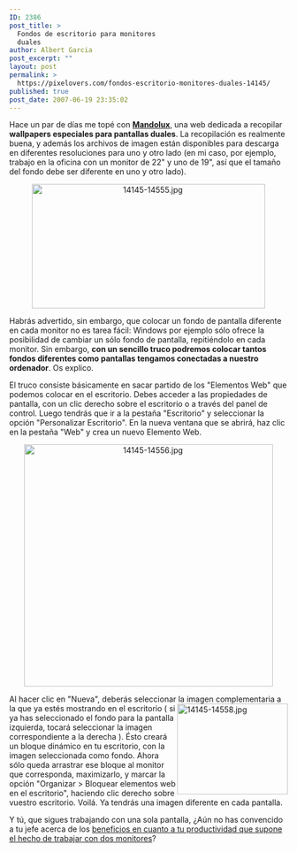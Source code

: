 ```yaml
---
ID: 2386
post_title: >
  Fondos de escritorio para monitores
  duales
author: Albert Garcia
post_excerpt: ""
layout: post
permalink: >
  https://pixelovers.com/fondos-escritorio-monitores-duales-14145/
published: true
post_date: 2007-06-19 23:35:02
---
```

Hace un par de días me topé con <a href="http://www.mandolux.com/"><strong>Mandolux</strong></a>, una web dedicada a recopilar <strong>wallpapers especiales para pantallas duales</strong>. La recopilación es realmente buena, y además los archivos de imagen están disponibles para descarga en diferentes resoluciones para uno y otro lado (en mi caso, por ejemplo, trabajo en la oficina con un monitor de 22" y uno de 19", así que el tamaño del fondo debe ser diferente en uno y otro lado).
<p align="center"><img class="fotobonita" title="14145-14555.jpg" src="/app/uploads/sites/7/2007/06/14145-14555.jpg" alt="14145-14555.jpg" width="422" height="225" /></p>
<p align="left"><!--more-->Habrás advertido, sin embargo, que colocar un fondo de pantalla diferente en cada monitor no es tarea fácil: Windows por ejemplo sólo ofrece la posibilidad de cambiar un sólo fondo de pantalla, repitiéndolo en cada monitor. Sin embargo, <strong>con un sencillo truco podremos colocar tantos fondos diferentes como pantallas tengamos conectadas a nuestro ordenador</strong>. Os explico.</p>
<p align="left">El truco consiste básicamente en sacar partido de los "Elementos Web" que podemos colocar en el escritorio. Debes acceder a las propiedades de pantalla, con un clic derecho sobre el escritorio o a través del panel de control. Luego tendrás que ir a la pestaña "Escritorio" y seleccionar la opción "Personalizar Escritorio". En la nueva ventana que se abrirá, haz clic en la pestaña "Web" y crea un nuevo Elemento Web.</p>
<p align="center"><img title="14145-14556.jpg" src="/app/uploads/sites/7/2007/06/14145-14556.jpg" alt="14145-14556.jpg" width="450" height="438" /></p>
Al hacer clic en "Nueva", deberás seleccionar la imagen complementaria a la que ya estés mostrando en el escritorio <img title="14145-14558.jpg" src="/app/uploads/sites/7/2007/06/14145-14558.jpg" alt="14145-14558.jpg" width="200" height="164" align="right" />( si ya has seleccionado el fondo para la pantalla izquierda, tocará seleccionar la imagen correspondiente a la derecha ). Ésto creará un bloque dinámico en tu escritorio, con la imagen seleccionada como fondo. Ahora sólo queda arrastrar ese bloque al monitor que corresponda, maximizarlo, y marcar la opción "Organizar &gt; Bloquear elementos web en el escritorio", haciendo clic derecho sobre vuestro escritorio. Voilá. Ya tendrás una imagen diferente en cada pantalla.

Y tú, que sigues trabajando con una sola pantalla, ¿Aún no has convencido a tu jefe acerca de los <a href="http://www.nytimes.com/2006/04/20/technology/20basics.html?ei=5090&amp;en=6fc17b9bf54ea2ef&amp;ex=1303185600&amp;adxnnl=1&amp;partner=rssuserland&amp;emc=rss&amp;adxnnlx=1145537733-/Kdyvqpu0/eVBVNBYUcsqg">beneficios en cuanto a tu productividad que supone el hecho de trabajar con dos monitores</a>?